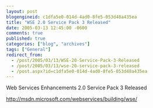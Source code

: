 ```yaml
---
layout: post
blogengineid: c1dfa5e0-014d-4ad0-8fe5-053d48a435ea
title: "WSE 2.0 Service Pack 3 Released"
date: 2005-03-13 12:45:00 -0600
comments: true
published: true
categories: ["blog", "archives"]
tags: ["General"]
redirect_from: 
  - /post/2005/03/13/WSE-20-Service-Pack-3-Released
  - /post/2005/03/13/wse-20-service-pack-3-released
  - /post.aspx?id=c1dfa5e0-014d-4ad0-8fe5-053d48a435ea
---
```

<!-- more -->
<P>Web Services Enhancements 2.0 Service Pack 3 Released
<P>
<P><A href="http://msdn.microsoft.com/webservices/building/wse/">http://msdn.microsoft.com/webservices/building/wse/</A></P>
